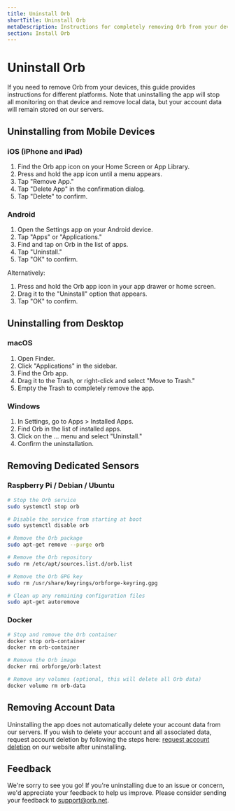 ```yaml
---
title: Uninstall Orb
shortTitle: Uninstall Orb
metaDescription: Instructions for completely removing Orb from your devices
section: Install Orb
---
```


# Uninstall Orb

If you need to remove Orb from your devices, this guide provides instructions for different platforms. Note that uninstalling the app will stop all monitoring on that device and remove local data, but your account data will remain stored on our servers.

## Uninstalling from Mobile Devices

### iOS (iPhone and iPad)

1. Find the Orb app icon on your Home Screen or App Library.
2. Press and hold the app icon until a menu appears.
3. Tap "Remove App."
4. Tap "Delete App" in the confirmation dialog.
5. Tap "Delete" to confirm.

### Android

1. Open the Settings app on your Android device.
2. Tap "Apps" or "Applications."
3. Find and tap on Orb in the list of apps.
4. Tap "Uninstall."
5. Tap "OK" to confirm.

Alternatively:

1. Press and hold the Orb app icon in your app drawer or home screen.
2. Drag it to the "Uninstall" option that appears.
3. Tap "OK" to confirm.

## Uninstalling from Desktop

### macOS

1. Open Finder.
2. Click "Applications" in the sidebar.
3. Find the Orb app.
4. Drag it to the Trash, or right-click and select "Move to Trash."
5. Empty the Trash to completely remove the app.

### Windows

1. In Settings, go to Apps > Installed Apps.
2. Find Orb in the list of installed apps.
3. Click on the ... menu and select "Uninstall."
4. Confirm the uninstallation.

## Removing Dedicated Sensors

### Raspberry Pi / Debian / Ubuntu

```bash
# Stop the Orb service
sudo systemctl stop orb

# Disable the service from starting at boot
sudo systemctl disable orb

# Remove the Orb package
sudo apt-get remove --purge orb

# Remove the Orb repository
sudo rm /etc/apt/sources.list.d/orb.list

# Remove the Orb GPG key
sudo rm /usr/share/keyrings/orbforge-keyring.gpg

# Clean up any remaining configuration files
sudo apt-get autoremove
```

### Docker

```bash
# Stop and remove the Orb container
docker stop orb-container
docker rm orb-container

# Remove the Orb image
docker rmi orbforge/orb:latest

# Remove any volumes (optional, this will delete all Orb data)
docker volume rm orb-data
```

## Removing Account Data

Uninstalling the app does not automatically delete your account data from our servers. If you wish to delete your account and all associated data, request account deletion by following the steps here: [request account deletion](/support/deletion-request) on our website after uninstalling.

## Feedback

We're sorry to see you go! If you're uninstalling due to an issue or concern, we'd appreciate your feedback to help us improve. Please consider sending your feedback to <support@orb.net>.
